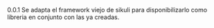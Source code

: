 0.0.1
Se adapta el framework viejo de sikuli para disponibilizarlo como libreria en conjunto con las ya creadas.